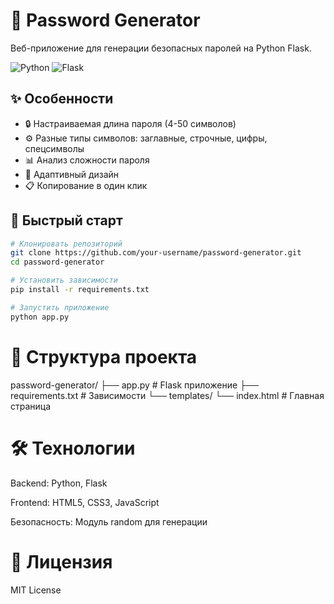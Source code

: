 # 🔐 Password Generator

Веб-приложение для генерации безопасных паролей на Python Flask.

![Python](https://img.shields.io/badge/Python-3.8+-blue.svg)
![Flask](https://img.shields.io/badge/Flask-2.3+-green.svg)

## ✨ Особенности

- 🔒 Настраиваемая длина пароля (4-50 символов)
- ⚙️ Разные типы символов: заглавные, строчные, цифры, спецсимволы
- 📊 Анализ сложности пароля
- 📱 Адаптивный дизайн
- 📋 Копирование в один клик

## 🚀 Быстрый старт

```bash
# Клонировать репозиторий
git clone https://github.com/your-username/password-generator.git
cd password-generator

# Установить зависимости
pip install -r requirements.txt

# Запустить приложение
python app.py
```
# 📁 Структура проекта

password-generator/
├── app.py              # Flask приложение
├── requirements.txt    # Зависимости
└── templates/
    └── index.html     # Главная страница

# 🛠️ Технологии

Backend: Python, Flask

Frontend: HTML5, CSS3, JavaScript

Безопасность: Модуль random для генерации

# 📄 Лицензия

MIT License
